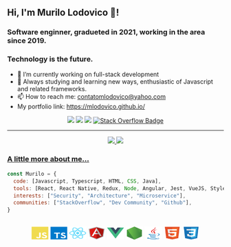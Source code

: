 ## Hi, I'm Murilo Lodovico 👋! </br>
### Software enginner, gradueted in 2021, working in the area since 2019. </br>
### Technology is the future.

- 🔭 I’m currently working on full-stack development
- 🌱 Always studying and learning new ways, enthusiastic of Javascript and related frameworks.
- 📫 How to reach me: contatomlodovico@yahoo.com
- My portfolio link: https://mlodovico.github.io/

<div align="center"> 
  <a href="https://instagram.com/mlodovico" target="_blank"><img src="https://img.shields.io/badge/-Instagram-%23E4405F?style=for-the-badge&logo=instagram&logoColor=white" target="_blank"></a>
  <a href = "mailto:contatomlodovico@yahoo.com"><img src="https://img.shields.io/badge/-Yahoo-%23333?style=for-the-badge&logo=gmail&logoColor=white" target="_blank"></a>
  <a href="https://www.linkedin.com/in/murilo-lodovico-509398167" target="_blank"><img src="https://img.shields.io/badge/-LinkedIn-%230077B5?style=for-the-badge&logo=linkedin&logoColor=white" target="_blank"></a> 
  <a href="https://pt.stackoverflow.com/users/199226/murilo-lodovico" target="_blank"><img src="https://img.shields.io/badge/-Stack%20Overflow-F58025?style=for-the-badge&logo=stack-overflow&logoColor=white" alt="Stack Overflow Badge"></a>
</div>

*****

<div align="center">
  <a href="https://github.com/Mlodovico">
  <img height="180em" src="https://github-readme-stats.vercel.app/api?username=Mlodovico&show_icons=true&theme=tokyonight&include_all_commits=true&count_private=true"/>
  <img height="180em" src="https://github-readme-stats.vercel.app/api/top-langs/?username=Mlodovico&layout=compact&langs_count=7&theme=tokyonight"/>
</div>


### A little more about me...

```javascript
const Murilo = {
  code: [Javascript, Typescript, HTML, CSS, Java],
  tools: [React, React Native, Redux, Node, Angular, Jest, VueJS, Styled-Components, Tailwind Next, Nest, Springboot, Lombok],
  interests: ["Security", "Architecture", "Microservice"],
  communities: ["StackOverflow", "Dev Community", "Github"],
}
```
  
  
  <div align="center" style="display: inline_block"><br>
  <img align="center" alt="Js" height="30" width="40" src="https://raw.githubusercontent.com/devicons/devicon/master/icons/javascript/javascript-plain.svg">
  <img align="center" alt="Ts" height="30" width="40" src="https://raw.githubusercontent.com/devicons/devicon/master/icons/typescript/typescript-plain.svg">
  <img align="center" alt="React" height="30" width="40" src="https://raw.githubusercontent.com/devicons/devicon/master/icons/react/react-original.svg">
  <img align="center" alt="Angular" height="30" width="40" src="https://raw.githubusercontent.com/devicons/devicon/master/icons/angularjs/angularjs-original.svg">
  <img align="center" alt="Vue.js" height="30" width="40" src="https://raw.githubusercontent.com/devicons/devicon/master/icons/vuejs/vuejs-original.svg">
  <img align="center" alt="Node.js" height="30" width="40" src="https://raw.githubusercontent.com/devicons/devicon/master/icons/nodejs/nodejs-original.svg">
  <img align="center" alt="Java" height="30" width="40" src="https://raw.githubusercontent.com/devicons/devicon/master/icons/java/java-original.svg">
  <img align="center" alt="HTML" height="30" width="40" src="https://raw.githubusercontent.com/devicons/devicon/master/icons/html5/html5-original.svg">
  <img align="center" alt="CSS" height="30" width="40" src="https://raw.githubusercontent.com/devicons/devicon/master/icons/css3/css3-original.svg">
</div><br>
